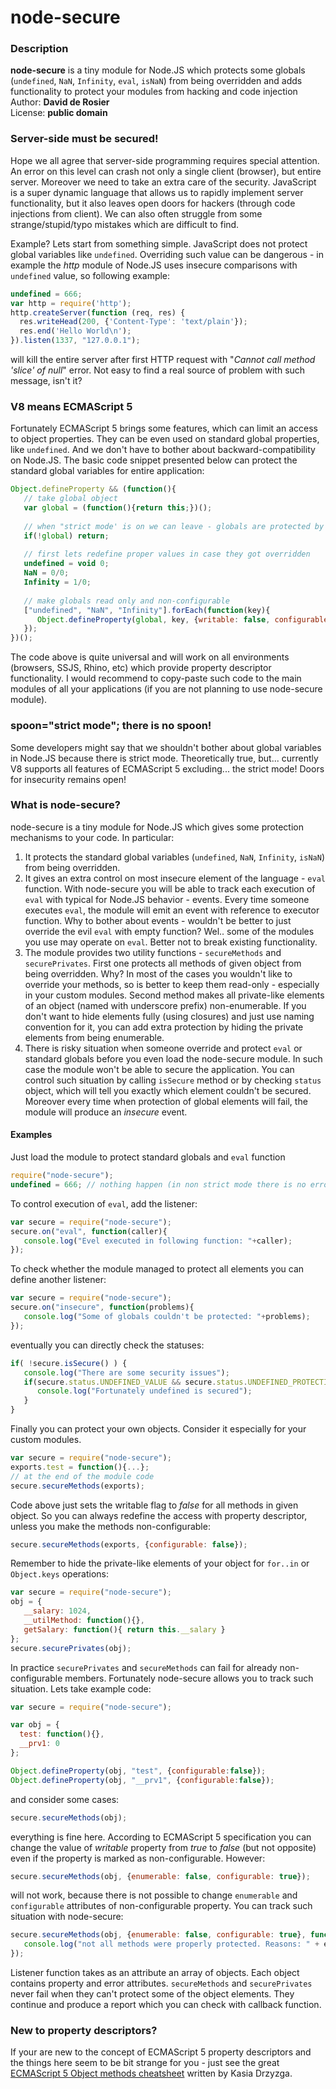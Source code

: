 node-secure
===========

### Description
**node-secure** is a tiny module for Node.JS which protects some globals (`undefined`, `NaN`, 
`Infinity`, `eval`, `isNaN`)  from being overridden and adds functionality to protect your
modules from hacking and code injection<br/>
Author: **David de Rosier**<br/>
License: **public domain**

### Server-side must be secured!

Hope we all agree that server-side programming requires special attention. 
An error on this level can crash not only a single client (browser), but entire
server. Moreover we need to take an extra care of the security.
JavaScript is a super dynamic language that allows us to rapidly implement server functionality, 
but it also leaves open doors for hackers (through code injections from client). 
We can also often struggle from some strange/stupid/typo mistakes which are difficult to find. 

Example? Lets start from something simple. JavaScript does not protect 
global variables like `undefined`. Overriding such value can be dangerous -
in example the _http_ module of Node.JS uses insecure comparisons with `undefined` value,
so following example:

```js
undefined = 666;
var http = require('http');
http.createServer(function (req, res) {
  res.writeHead(200, {'Content-Type': 'text/plain'});
  res.end('Hello World\n');
}).listen(1337, "127.0.0.1");
```

will kill the entire server after first HTTP request with 
"_Cannot call method 'slice' of null_" error. Not easy to find a real source of 
problem with such message, isn't it?


### V8 means ECMAScript 5

Fortunately ECMAScript 5 brings some features, which can limit
an access to object properties. They can be even used on standard global properties, 
like `undefined`. And we don't have to bother about backward-compatibility on Node.JS. 
The basic code snippet presented below can protect the standard global variables for
entire application:

```js
Object.defineProperty && (function(){
   // take global object
   var global = (function(){return this;})();
   
   // when "strict mode' is on we can leave - globals are protected by default
   if(!global) return;
   
   // first lets redefine proper values in case they got overridden
   undefined = void 0;
   NaN = 0/0;
   Infinity = 1/0;
   
   // make globals read only and non-configurable
   ["undefined", "NaN", "Infinity"].forEach(function(key){
      Object.defineProperty(global, key, {writable: false, configurable: false});
   });
})();
```

The code above is quite universal and will work on all environments (browsers, SSJS, Rhino, etc)
which provide property descriptor functionality. I would recommend to copy-paste such
code to the main modules of all your applications (if you are not planning to use node-secure module). 


### spoon="strict mode"; there is no spoon!

Some developers might say that we shouldn't bother about global variables in Node.JS because 
there is strict mode. Theoretically true, but... currently V8 supports all features of ECMAScript 5 excluding...
the strict mode! Doors for insecurity remains open!


### What is node-secure?

node-secure is a tiny module for Node.JS which gives some protection mechanisms to your code.
In particular:

1. It protects the standard global variables (`undefined`, `NaN`, `Infinity`, `isNaN`) from being overridden.
2. It gives an extra control on most insecure element of the language - `eval` function. With
node-secure you will be able to track each execution of `eval` with typical for Node.JS 
behavior - events. Every time someone executes `eval`, the module will emit an event with
reference to executor function. Why to bother about events - wouldn't be better to just
override the evil `eval` with empty function? Wel.. some of the modules you use may operate on `eval`. Better not to
break existing functionality.   
3. The module provides two utility functions - `secureMethods` and `securePrivates`.
First one protects all methods of given object from being overridden. Why? In most of the cases
you wouldn't like to override your methods, so is better to keep them read-only - especially 
in your custom modules.
Second method makes all private-like elements of an object (named with underscore prefix) non-enumerable. 
If you don't want to hide elements fully (using closures) and just use naming convention for it,
you can add extra protection by hiding the private elements from being enumerable.
4. There is risky situation when someone override and protect `eval` or standard globals before
you even load the node-secure module. In such case the module won't be able to secure
the application. You can control such situation by calling `isSecure` method or by checking 
`status` object, which will tell you exactly which element couldn't be secured. Moreover
every time when protection of global elements will fail, the module will produce an _insecure_ event.   


#### Examples

Just load the module to protect standard globals and `eval` function 

```js
require("node-secure");
undefined = 666; // nothing happen (in non strict mode there is no error, however the value won't be overridden)
```

To control execution of `eval`, add the listener:

```js
var secure = require("node-secure");
secure.on("eval", function(caller){
   console.log("Evel executed in following function: "+caller);
});
```

To check whether the module managed to protect all elements you can define another listener:

```js
var secure = require("node-secure");
secure.on("insecure", function(problems){
   console.log("Some of globals couldn't be protected: "+problems);
});
```

eventually you can directly check the statuses:

```js
if( !secure.isSecure() ) {
   console.log("There are some security issues");
   if(secure.status.UNDEFINED_VALUE && secure.status.UNDEFINED_PROTECTION) {
      console.log("Fortunately undefined is secured");
   } 
}
```

Finally you can protect your own objects. Consider it especially for your custom modules.

```js
var secure = require("node-secure");
exports.test = function(){...};
// at the end of the module code
secure.secureMethods(exports);
```

Code above just sets the writable flag to _false_ for all methods in given object. So you can always
redefine the access with property descriptor, unless you make the methods non-configurable:

```js
secure.secureMethods(exports, {configurable: false});
```

Remember to hide the private-like elements of your object for `for..in` or `Object.keys` operations:

```js
var secure = require("node-secure");
obj = {
   __salary: 1024,
   __utilMethod: function(){},
   getSalary: function(){ return this.__salary }
}; 
secure.securePrivates(obj);
```

In practice `securePrivates` and `secureMethods` can fail for already non-configurable members.
Fortunately node-secure allows you to track such situation. Lets take example code:

```js
var secure = require("node-secure");

var obj = {
  test: function(){},
  __prv1: 0
};

Object.defineProperty(obj, "test", {configurable:false});
Object.defineProperty(obj, "__prv1", {configurable:false});
```

and consider some cases:

```js
secure.secureMethods(obj);
```

everything is fine here. According to ECMAScript 5 specification you can change the value of _writable_ 
property from _true_ to _false_ (but not opposite) even if the property is marked as non-configurable.
However:

```js
secure.secureMethods(obj, {enumerable: false, configurable: true});
```

will not work, because there is not possible to change `enumerable` and `configurable` attributes
of non-configurable property. You can track such situation with node-secure:

```js
secure.secureMethods(obj, {enumerable: false, configurable: true}, function(errors){
   console.log("not all methods were properly protected. Reasons: " + errors);
});
```

Listener function takes as an attribute an array of objects. Each object contains 
property and error attributes. `secureMethods` and `securePrivates` never fail when
they can't protect some of the object elements. They continue and produce a report
which you can check with callback function. 


### New to property descriptors?

If your are new to the concept of ECMAScript 5 property descriptors and the things here seem to 
be bit strange for you - just see the great 
[ECMAScript 5 Object methods cheatsheet](http://kasia.drzyzga.pl/2011/06/ecmascript-5-object-methods-cheatsheet/) 
written by Kasia Drzyzga. 
 